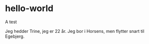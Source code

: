 # hello-world
A test


Jeg hedder Trine, jeg er 22 år. Jeg bor i Horsens, men flytter snart til Egebjerg.
